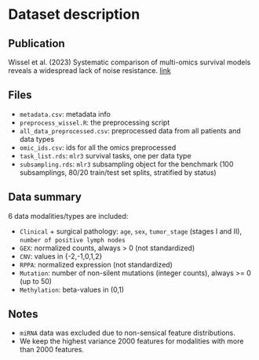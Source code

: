 # Dataset description

## Publication

Wissel et al. (2023) Systematic comparison of multi-omics survival models reveals a widespread lack of noise resistance. [link](https://doi.org/10.1016/j.crmeth.2023.100461)

## Files

- `metadata.csv`: metadata info
- `preprocess_wissel.R`: the preprocessing script
- `all_data_preprocessed.csv`: preprocessed data from all patients and data types
- `omic_ids.csv`: ids for all the omics preprocessed
- `task_list.rds`: `mlr3` survival tasks, one per data type
- `subsampling.rds`: `mlr3` subsampling object for the benchmark (100 subsamplings, 80/20 train/test set splits, stratified by status)

## Data summary

6 data modalities/types are included:

- `Clinical` + surgical pathology: `age`, `sex`, `tumor_stage` (stages I and II), `number of positive lymph nodes`
- `GEX`: normalized counts, always > 0 (not standardized)
- `CNV`: values in {-2,-1,0,1,2}
- `RPPA`: normalized expression (not standardized)
- `Mutation`: number of non-silent mutations (integer counts), always >= 0 (up to 50)
- `Methylation`: beta-values in (0,1)

## Notes

- `miRNA` data was excluded due to non-sensical feature distributions.
- We keep the highest variance 2000 features for modalities with more than 2000 features.
